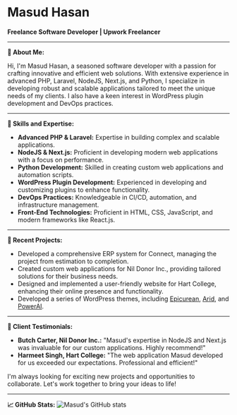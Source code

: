 # Masud Hasan

**Freelance Software Developer | Upwork Freelancer**

---

**👋 About Me:**

Hi, I'm Masud Hasan, a seasoned software developer with a passion for crafting innovative and efficient web solutions. With extensive experience in advanced PHP, Laravel, NodeJS, Next.js, and Python, I specialize in developing robust and scalable applications tailored to meet the unique needs of my clients. I also have a keen interest in WordPress plugin development and DevOps practices.

---

**💼 Skills and Expertise:**
- **Advanced PHP & Laravel:** Expertise in building complex and scalable applications.
- **NodeJS & Next.js:** Proficient in developing modern web applications with a focus on performance.
- **Python Development:** Skilled in creating custom web applications and automation scripts.
- **WordPress Plugin Development:** Experienced in developing and customizing plugins to enhance functionality.
- **DevOps Practices:** Knowledgeable in CI/CD, automation, and infrastructure management.
- **Front-End Technologies:** Proficient in HTML, CSS, JavaScript, and modern frameworks like React.js.

---

**🚀 Recent Projects:**
- Developed a comprehensive ERP system for Connect, managing the project from estimation to completion.
- Created custom web applications for Nil Donor Inc., providing tailored solutions for their business needs.
- Designed and implemented a user-friendly website for Hart College, enhancing their online presence and functionality.
- Developed a series of WordPress themes, including [Epicurean](https://demo.wprealizer.com/epicurean/), [Arid](https://demo.wprealizer.com/arid/), and [PowerAI](https://demo.wprealizer.com/powerai/).

---

**🌟 Client Testimonials:**
- **Butch Carter, Nil Donor Inc.:** "Masud's expertise in NodeJS and Next.js was invaluable for our custom applications. Highly recommend!"
- **Harmeet Singh, Hart College:** "The web application Masud developed for us exceeded our expectations. Professional and efficient!"

I'm always looking for exciting new projects and opportunities to collaborate. Let's work together to bring your ideas to life!

---

**📈 GitHub Stats:**
![Masud's GitHub stats](https://github-readme-stats.vercel.app/api?username=mahim2222&show_icons=true&theme=radical)
